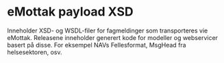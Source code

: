 # eMottak payload XSD

Inneholder XSD- og WSDL-filer for fagmeldinger som transporteres vie eMottak.
Releasene inneholder generert kode for modeller og webservicer basert på disse.
For eksempel NAVs Fellesformat, MsgHead fra helsesektoren, osv.
